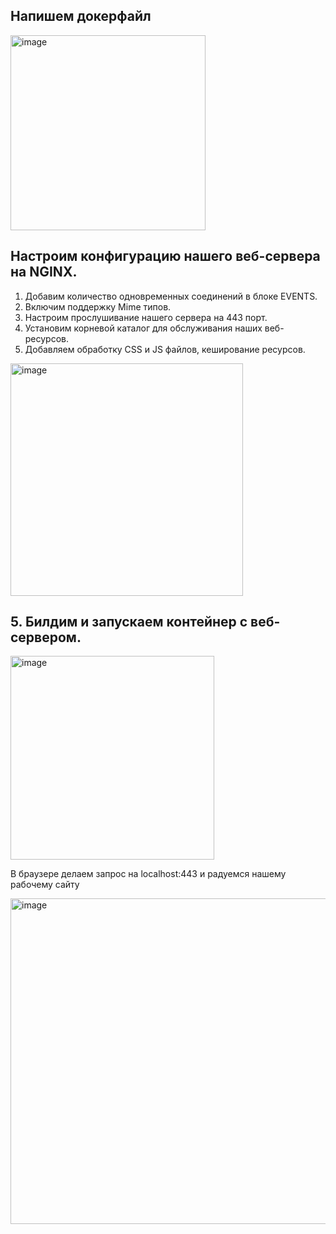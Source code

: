 ## Напишем докерфайл

<img width="312" alt="image" src="https://github.com/user-attachments/assets/c286f4a9-a2e3-4216-a8fa-a0e9872562b6" />


## Настроим конфигурацию нашего веб-сервера на NGINX.
1. Добавим количество одновременных соединений в блоке EVENTS.
2. Включим поддержку Mime типов.
3. Настроим прослушивание нашего сервера на 443 порт.
4. Установим корневой каталог для обслуживания наших веб-ресурсов.
5. Добавляем обработку CSS и JS файлов, кеширование ресурсов.


<img width="372" alt="image" src="https://github.com/user-attachments/assets/1f267ce3-29aa-424d-a7a9-9e6cf3d62b72" />


## 5. Билдим и запускаем контейнер с веб-сервером.

<img width="326" alt="image" src="https://github.com/user-attachments/assets/38ed03a9-1278-455f-af5f-5f5a424bdc78" />




В браузере делаем запрос на localhost:443 и радуемся нашему рабочему сайту

<img width="521" alt="image" src="https://github.com/user-attachments/assets/4b89f899-c694-4338-ab40-e3dbaf7fdc5a" />

